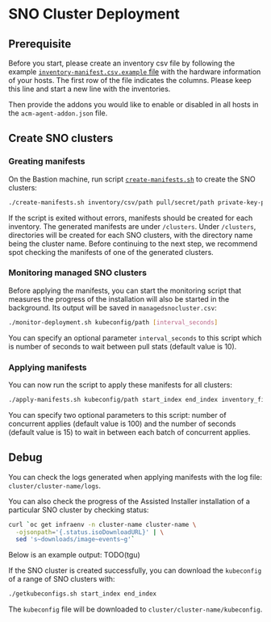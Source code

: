 # SNO Cluster Deployment

## Prerequisite
Before you start, please create an inventory csv file by following the example [`inventory-manifest.csv.example` file](https://github.com/open-cluster-management/assisted-installer-batch-deploy-tool/blob/main/inventory-manifest.csv.example) with the hardware information of your hosts.  The first row of the file indicates the columns. Please keep this line and start a new line with the inventories.

Then provide the addons you would like to enable or disabled in all hosts in the `acm-agent-addon.json` file.

## Create SNO clusters
### Greating manifests
On the Bastion machine, run script [`create-manifests.sh`](https://github.com/open-cluster-management/assisted-installer-batch-deploy-tool/blob/main/create-manifests.sh) to create the SNO clusters:
```sh
./create-manifests.sh inventory/csv/path pull/secret/path private-key-path
```

If the script is exited without errors, manifests should be created for each inventory. The generated manifests are under `/clusters`. Under `/clusters`, directories will be created for each SNO clusters, with the directory name being the cluster name. Before continuing to the next step, we recommend spot checking the manifests of one of the generated clusters.

### Monitoring managed SNO clusters
Before applying the manifests, you can start the monitoring script that measures the progress of the installation will also be started in the background. Its output will be saved in `managedsnocluster.csv`:
```sh
./monitor-deployment.sh kubeconfig/path [interval_seconds]
```
You can specify an optional parameter `interval_seconds` to this script which is number of seconds to wait between pull stats (default value is 10).

### Applying manifests
You can now run the script to apply these manifests for all clusters:
```sh
./apply-manifests.sh kubeconfig/path start_index end_index inventory_file [NUM_CONCURRENT_APPLY] [INTERVAL_SECOND]
```
You can specify two optional parameters to this script: number of concurrent applies (default value is 100) and the number of seconds (default value is 15) to wait in between each batch of concurrent applies.

## Debug

You can check the logs generated when applying manifests with the log file: `cluster/cluster-name/logs`.

You can also check the progress of the Assisted Installer installation of a particular SNO cluster by checking status:
```sh
curl `oc get infraenv -n cluster-name cluster-name \
  -ojsonpath='{.status.isoDownloadURL}' | \
  sed 's~downloads/image~events~g'`
```

Below is an example output: TODO(tgu)

If the SNO cluster is created successfully, you can download the `kubeconfig` of a range of SNO clusters with:
```sh
./getkubeconfigs.sh start_index end_index
```
The `kubeconfig` file will be downloaded to `cluster/cluster-name/kubeconfig`.
